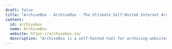 ```yaml
---
draft: false
title: "ArchiveBox - ArchiveBox - The Ultimate Self-Hosted Internet Archiving Solution"
content:
  id: archivebox
  name: ArchiveBox
  website: https://archivebox.io/
  description: "ArchiveBox is a self-hosted tool for archiving websites offline. Capture and preserve web pages with an intuitive command-line interface and scheduled archiving features, supporting various formats for long-term storage."
---
```

